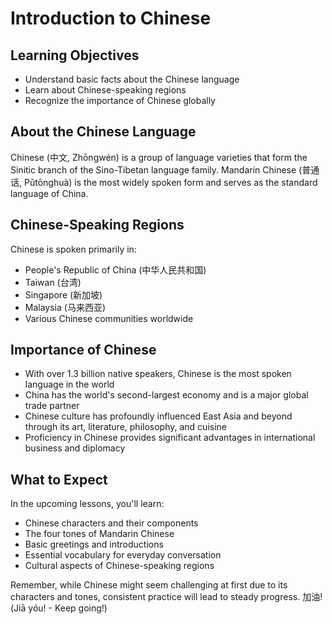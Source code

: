 # Introduction to Chinese

## Learning Objectives
- Understand basic facts about the Chinese language
- Learn about Chinese-speaking regions
- Recognize the importance of Chinese globally

## About the Chinese Language
Chinese (中文, Zhōngwén) is a group of language varieties that form the Sinitic branch of the Sino-Tibetan language family. Mandarin Chinese (普通话, Pǔtōnghuà) is the most widely spoken form and serves as the standard language of China.

## Chinese-Speaking Regions
Chinese is spoken primarily in:

- People's Republic of China (中华人民共和国)
- Taiwan (台湾)
- Singapore (新加坡)
- Malaysia (马来西亚)
- Various Chinese communities worldwide

## Importance of Chinese
- With over 1.3 billion native speakers, Chinese is the most spoken language in the world
- China has the world's second-largest economy and is a major global trade partner
- Chinese culture has profoundly influenced East Asia and beyond through its art, literature, philosophy, and cuisine
- Proficiency in Chinese provides significant advantages in international business and diplomacy

## What to Expect
In the upcoming lessons, you'll learn:
- Chinese characters and their components
- The four tones of Mandarin Chinese
- Basic greetings and introductions
- Essential vocabulary for everyday conversation
- Cultural aspects of Chinese-speaking regions

Remember, while Chinese might seem challenging at first due to its characters and tones, consistent practice will lead to steady progress. 加油! (Jiā yóu! - Keep going!)